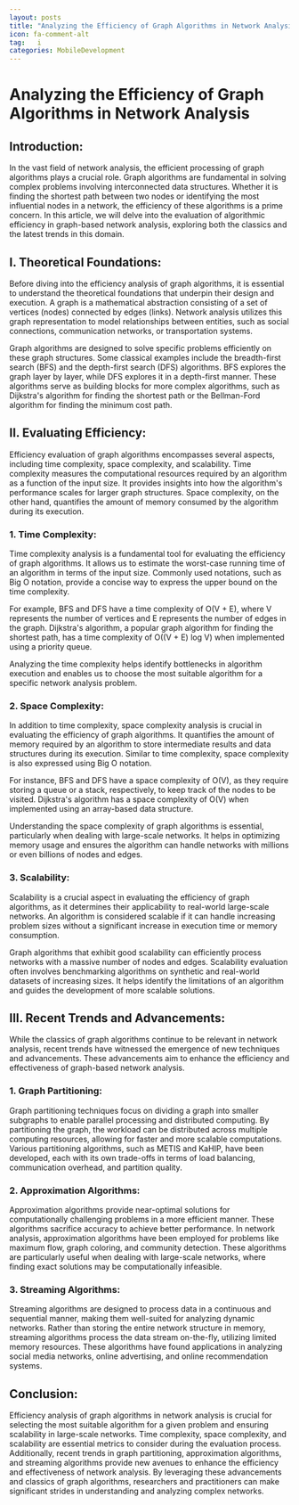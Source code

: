```yaml
---
layout: posts
title: "Analyzing the Efficiency of Graph Algorithms in Network Analysis"
icon: fa-comment-alt
tag:   i  
categories: MobileDevelopment
---
```



# Analyzing the Efficiency of Graph Algorithms in Network Analysis

## Introduction:
In the vast field of network analysis, the efficient processing of graph algorithms plays a crucial role. Graph algorithms are fundamental in solving complex problems involving interconnected data structures. Whether it is finding the shortest path between two nodes or identifying the most influential nodes in a network, the efficiency of these algorithms is a prime concern. In this article, we will delve into the evaluation of algorithmic efficiency in graph-based network analysis, exploring both the classics and the latest trends in this domain.

## I. Theoretical Foundations:
Before diving into the efficiency analysis of graph algorithms, it is essential to understand the theoretical foundations that underpin their design and execution. A graph is a mathematical abstraction consisting of a set of vertices (nodes) connected by edges (links). Network analysis utilizes this graph representation to model relationships between entities, such as social connections, communication networks, or transportation systems.

Graph algorithms are designed to solve specific problems efficiently on these graph structures. Some classical examples include the breadth-first search (BFS) and the depth-first search (DFS) algorithms. BFS explores the graph layer by layer, while DFS explores it in a depth-first manner. These algorithms serve as building blocks for more complex algorithms, such as Dijkstra's algorithm for finding the shortest path or the Bellman-Ford algorithm for finding the minimum cost path.

## II. Evaluating Efficiency:
Efficiency evaluation of graph algorithms encompasses several aspects, including time complexity, space complexity, and scalability. Time complexity measures the computational resources required by an algorithm as a function of the input size. It provides insights into how the algorithm's performance scales for larger graph structures. Space complexity, on the other hand, quantifies the amount of memory consumed by the algorithm during its execution.

### 1. Time Complexity:
Time complexity analysis is a fundamental tool for evaluating the efficiency of graph algorithms. It allows us to estimate the worst-case running time of an algorithm in terms of the input size. Commonly used notations, such as Big O notation, provide a concise way to express the upper bound on the time complexity.

For example, BFS and DFS have a time complexity of O(V + E), where V represents the number of vertices and E represents the number of edges in the graph. Dijkstra's algorithm, a popular graph algorithm for finding the shortest path, has a time complexity of O((V + E) log V) when implemented using a priority queue.

Analyzing the time complexity helps identify bottlenecks in algorithm execution and enables us to choose the most suitable algorithm for a specific network analysis problem.

### 2. Space Complexity:
In addition to time complexity, space complexity analysis is crucial in evaluating the efficiency of graph algorithms. It quantifies the amount of memory required by an algorithm to store intermediate results and data structures during its execution. Similar to time complexity, space complexity is also expressed using Big O notation.

For instance, BFS and DFS have a space complexity of O(V), as they require storing a queue or a stack, respectively, to keep track of the nodes to be visited. Dijkstra's algorithm has a space complexity of O(V) when implemented using an array-based data structure.

Understanding the space complexity of graph algorithms is essential, particularly when dealing with large-scale networks. It helps in optimizing memory usage and ensures the algorithm can handle networks with millions or even billions of nodes and edges.

### 3. Scalability:
Scalability is a crucial aspect in evaluating the efficiency of graph algorithms, as it determines their applicability to real-world large-scale networks. An algorithm is considered scalable if it can handle increasing problem sizes without a significant increase in execution time or memory consumption.

Graph algorithms that exhibit good scalability can efficiently process networks with a massive number of nodes and edges. Scalability evaluation often involves benchmarking algorithms on synthetic and real-world datasets of increasing sizes. It helps identify the limitations of an algorithm and guides the development of more scalable solutions.

## III. Recent Trends and Advancements:
While the classics of graph algorithms continue to be relevant in network analysis, recent trends have witnessed the emergence of new techniques and advancements. These advancements aim to enhance the efficiency and effectiveness of graph-based network analysis.

### 1. Graph Partitioning:
Graph partitioning techniques focus on dividing a graph into smaller subgraphs to enable parallel processing and distributed computing. By partitioning the graph, the workload can be distributed across multiple computing resources, allowing for faster and more scalable computations. Various partitioning algorithms, such as METIS and KaHIP, have been developed, each with its own trade-offs in terms of load balancing, communication overhead, and partition quality.

### 2. Approximation Algorithms:
Approximation algorithms provide near-optimal solutions for computationally challenging problems in a more efficient manner. These algorithms sacrifice accuracy to achieve better performance. In network analysis, approximation algorithms have been employed for problems like maximum flow, graph coloring, and community detection. These algorithms are particularly useful when dealing with large-scale networks, where finding exact solutions may be computationally infeasible.

### 3. Streaming Algorithms:
Streaming algorithms are designed to process data in a continuous and sequential manner, making them well-suited for analyzing dynamic networks. Rather than storing the entire network structure in memory, streaming algorithms process the data stream on-the-fly, utilizing limited memory resources. These algorithms have found applications in analyzing social media networks, online advertising, and online recommendation systems.

## Conclusion:
Efficiency analysis of graph algorithms in network analysis is crucial for selecting the most suitable algorithm for a given problem and ensuring scalability in large-scale networks. Time complexity, space complexity, and scalability are essential metrics to consider during the evaluation process. Additionally, recent trends in graph partitioning, approximation algorithms, and streaming algorithms provide new avenues to enhance the efficiency and effectiveness of network analysis. By leveraging these advancements and classics of graph algorithms, researchers and practitioners can make significant strides in understanding and analyzing complex networks.